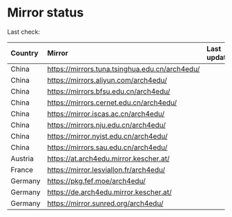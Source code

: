 <script src="./time.js"></script>
# Mirror status
Last check: <script type="text/javascript">localize(1719059669.1766987);</script>

|Country|Mirror|Last update|
|:------|:-----|:----------|
|China|https://mirrors.tuna.tsinghua.edu.cn/arch4edu/|<script type="text/javascript">localize(1719037999);</script>|
|China|https://mirrors.aliyun.com/arch4edu/|<script type="text/javascript">localize(1719037999);</script>|
|China|https://mirrors.bfsu.edu.cn/arch4edu/|<script type="text/javascript">localize(1719037999);</script>|
|China|https://mirrors.cernet.edu.cn/arch4edu/|<script type="text/javascript">localize(1719037999);</script>|
|China|https://mirror.iscas.ac.cn/arch4edu/|<script type="text/javascript">localize(1718994814);</script>|
|China|https://mirrors.nju.edu.cn/arch4edu/|<script type="text/javascript">localize(1718994814);</script>|
|China|https://mirror.nyist.edu.cn/arch4edu/|<script type="text/javascript">localize(1718994814);</script>|
|China|https://mirrors.sau.edu.cn/arch4edu/|<script type="text/javascript">localize(1719037999);</script>|
|Austria|https://at.arch4edu.mirror.kescher.at/|<script type="text/javascript">localize(1719037999);</script>|
|France|https://mirror.lesviallon.fr/arch4edu/|<script type="text/javascript">localize(1718994814);</script>|
|Germany|https://pkg.fef.moe/arch4edu/|<script type="text/javascript">localize(1719037999);</script>|
|Germany|https://de.arch4edu.mirror.kescher.at/|<script type="text/javascript">localize(1719037999);</script>|
|Germany|https://mirror.sunred.org/arch4edu/|<script type="text/javascript">localize(1719037999);</script>|

<script src="./tablefilter/tablefilter.js"></script>
<script src="./table.js"></script>